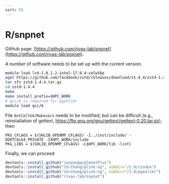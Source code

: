 ```yaml
---
sort: 55
---
```


# R/snpnet

GitHub page: [https://github.com/rivas-lab/snpnet](https://github.com/rivas-lab/snpnet).

A number of software needs to be set up with the current version.

```bash
module load lz4-1.8.1.2-intel-17.0.4-celw56p
wget https://github.com/facebook/zstd/releases/download/v1.4.4/zstd-1.4.4.tar.gz
tar xfz zstd-1.4.4.tar.gz
cd zstd-1.4.4
make
make install prefix=$HPC_WORK
# gcc/6 is required for pgenlibr
module load gcc/6
```

File `dotCall64/Makevars` needs to be modified, but can be difficult (e.g., reinstallation of gettext, https://ftp.gnu.org/gnu/gettext/gettext-0.20.tar.gz), then

```
PKG_CFLAGS = $(SHLIB_OPENMP_CFLAGS) -I../inst/include/ -DDOTCAL64_PRIVATE -I$HPC_WORK/include
PKG_LIBS = $(SHLIB_OPENMP_CFLAGS) -L$HPC_WORK/lib -lintl
```

Finally, we can proceed

```r
devtools::install_github("junyangq/glmnetPlus")
devtools::install_github("chrchang/plink-ng", subdir="/2.0/cindex")
devtools::install_github("chrchang/plink-ng", subdir="/2.0/pgenlibr")
devtools::install_github("rivas-lab/snpnet")
```
